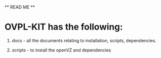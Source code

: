 ** READ ME **

OVPL-KIT has the following:
===========================

1. docs - all the documents relating to installation, scripts, dependencies.

2. scripts - to install the openVZ and dependencies
